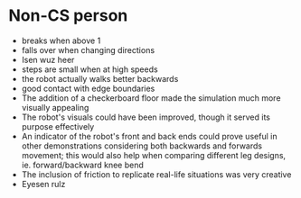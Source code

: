 # Non-CS person
- breaks when above 1
- falls over when changing directions
- Isen wuz heer
- steps are small when at high speeds
- the robot actually walks better backwards
- good contact with edge boundaries
- The addition of a checkerboard floor made the simulation much more visually appealing
- The robot's visuals could have been improved, though it served its purpose effectively
- An indicator of the robot's front and back ends could prove useful in other demonstrations considering both backwards and forwards movement; this would also help when comparing different leg designs, ie. forward/backward knee bend
- The inclusion of friction to replicate real-life situations was very creative
- Eyesen rulz